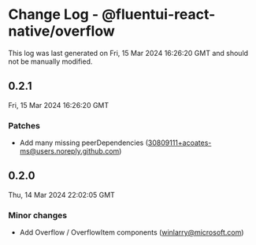 # Change Log - @fluentui-react-native/overflow

This log was last generated on Fri, 15 Mar 2024 16:26:20 GMT and should not be manually modified.

<!-- Start content -->

## 0.2.1

Fri, 15 Mar 2024 16:26:20 GMT

### Patches

- Add many missing peerDependencies (30809111+acoates-ms@users.noreply.github.com)

## 0.2.0

Thu, 14 Mar 2024 22:02:05 GMT

### Minor changes

- Add Overflow / OverflowItem components (winlarry@microsoft.com)
